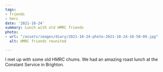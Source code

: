 ```yaml
---
tags:
- friends
- hmrc
date: '2021-10-24'
summary: Lunch with old HMRC friends
photo:
- url: "/assets/images/diary/2021-10-24-photo-2021-10-24-16-50-09.jpg"
  alt: HMRC friends reunited

---
```

I met up with some old HMRC chums. We had an amazing roast lunch at the Constant Service in Brighton.
